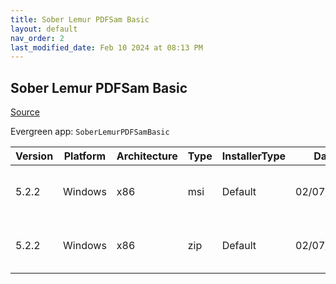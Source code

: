 ```yaml
---
title: Sober Lemur PDFSam Basic
layout: default
nav_order: 2
last_modified_date: Feb 10 2024 at 08:13 PM
---
```


## Sober Lemur PDFSam Basic

[Source](https://pdfsam.org/pdfsam-basic/)

Evergreen app: `SoberLemurPDFSamBasic`

| Version | Platform | Architecture | Type | InstallerType | Date       | Size     | URI                                                                                                                                                                          |
| ------- | -------- | ------------ | ---- | ------------- | ---------- | -------- | ---------------------------------------------------------------------------------------------------------------------------------------------------------------------------- |
| 5.2.2   | Windows  | x86          | msi  | Default       | 02/07/2024 | 84774912 | [https://github.com/torakiki/pdfsam/releases/download/v5.2.2/pdfsam-5.2.2.msi](https://github.com/torakiki/pdfsam/releases/download/v5.2.2/pdfsam-5.2.2.msi)                 |
| 5.2.2   | Windows  | x86          | zip  | Default       | 02/07/2024 | 83258581 | [https://github.com/torakiki/pdfsam/releases/download/v5.2.2/pdfsam-5.2.2-windows.zip](https://github.com/torakiki/pdfsam/releases/download/v5.2.2/pdfsam-5.2.2-windows.zip) |
